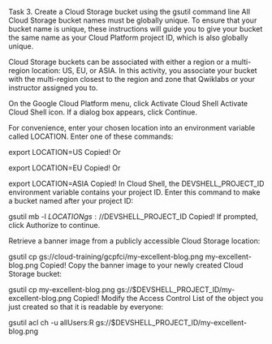 Task 3. Create a Cloud Storage bucket using the gsutil command line
All Cloud Storage bucket names must be globally unique. To ensure that your bucket name is unique, these instructions will guide you to give your bucket the same name as your Cloud Platform project ID, which is also globally unique.

Cloud Storage buckets can be associated with either a region or a multi-region location: US, EU, or ASIA. In this activity, you associate your bucket with the multi-region closest to the region and zone that Qwiklabs or your instructor assigned you to.

On the Google Cloud Platform menu, click Activate Cloud Shell Activate Cloud Shell icon. If a dialog box appears, click Continue.

For convenience, enter your chosen location into an environment variable called LOCATION. Enter one of these commands:

export LOCATION=US
Copied!
Or

export LOCATION=EU
Copied!
Or

export LOCATION=ASIA
Copied!
In Cloud Shell, the DEVSHELL_PROJECT_ID environment variable contains your project ID. Enter this command to make a bucket named after your project ID:

gsutil mb -l $LOCATION gs://$DEVSHELL_PROJECT_ID
Copied!
If prompted, click Authorize to continue.

Retrieve a banner image from a publicly accessible Cloud Storage location:

gsutil cp gs://cloud-training/gcpfci/my-excellent-blog.png my-excellent-blog.png
Copied!
Copy the banner image to your newly created Cloud Storage bucket:

gsutil cp my-excellent-blog.png gs://$DEVSHELL_PROJECT_ID/my-excellent-blog.png
Copied!
Modify the Access Control List of the object you just created so that it is readable by everyone:

gsutil acl ch -u allUsers:R gs://$DEVSHELL_PROJECT_ID/my-excellent-blog.png
